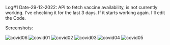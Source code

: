 Log#1 Date-29-12-2022:
  API to fetch vaccine availability, is not currently working. I've checking it for the last 3 days. If it starts working again. I'll edit the Code.
  
  
Screenshots:

![covid06](https://user-images.githubusercontent.com/16263958/209924950-255464af-d115-414f-8ccd-3d095eff44ce.png)
![covid01](https://user-images.githubusercontent.com/16263958/209924957-c49f94dc-1484-437a-b71f-c49452dbaf82.png)
![covid02](https://user-images.githubusercontent.com/16263958/209924962-cca1d1a3-1632-4b9b-9989-92a5e17cf11c.png)
![covid03](https://user-images.githubusercontent.com/16263958/209924968-20ee4f64-fcfb-46b9-983f-fa2837794d8f.png)
![covid04](https://user-images.githubusercontent.com/16263958/209924972-571e6292-937f-4c4f-84db-74166627743b.png)
![covid05](https://user-images.githubusercontent.com/16263958/209924977-a87c6203-f3ec-4ee1-b823-be4561162287.png)
